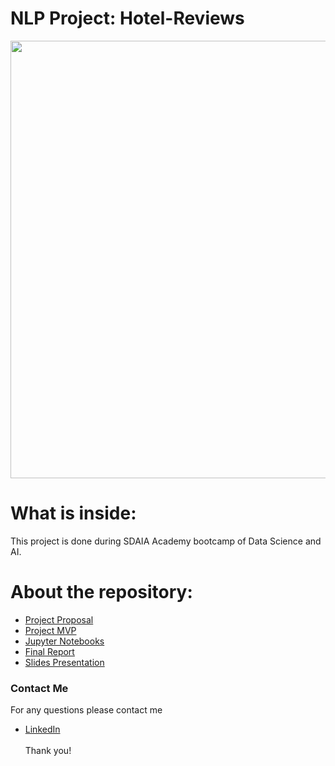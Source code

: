 # NLP Project: Hotel-Reviews

<p align="center" width="100%">
<img src="https://www.revinate.com/wp-content/themes/revinate-sage/resources/assets/images/product-desc/_guest-feedback-reputation.png" width="700" style="display: block; margin: 0 auto"/>
</p>


# What is inside:
This project is done during SDAIA Academy bootcamp of Data Science and AI.

# About the repository:
- [Project Proposal]()
- [Project MVP]()
- [Jupyter Notebooks]()
- [Final Report]()
- [Slides Presentation]()

### Contact Me
For any questions please contact me <br/>
- [LinkedIn](https://github.com/yaqeen11)
<br/><br/>
Thank you!
